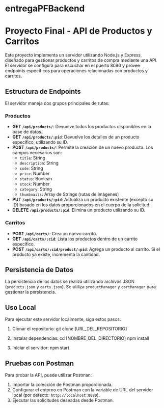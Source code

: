# entregaPFBackend

# Proyecto Final - API de Productos y Carritos

Este proyecto implementa un servidor utilizando Node.js y Express, diseñado para gestionar productos y carritos de compra mediante una API. El servidor se configura para escuchar en el puerto 8080 y provee endpoints específicos para operaciones relacionadas con productos y carritos.

## Estructura de Endpoints

El servidor maneja dos grupos principales de rutas:

### Productos

- **GET `/api/products/`**: Devuelve todos los productos disponibles en la base de datos.
- **GET `/api/products/:pid`**: Devuelve los detalles de un producto específico, utilizando su ID.
- **POST `/api/products/`**: Permite la creación de un nuevo producto. Los campos necesarios son:
  - `title`: String
  - `description`: String
  - `code`: String
  - `price`: Number
  - `status`: Boolean
  - `stock`: Number
  - `category`: String
  - `thumbnails`: Array de Strings (rutas de imágenes)
- **PUT `/api/products/:pid`**: Actualiza un producto existente (excepto su ID) basado en los datos proporcionados en el cuerpo de la solicitud.
- **DELETE `/api/products/:pid`**: Elimina un producto utilizando su ID.

### Carritos

- **POST `/api/carts/`**: Crea un nuevo carrito.
- **GET `/api/carts/:cid`**: Lista los productos dentro de un carrito específico.
- **POST `/api/carts/:cid/product/:pid`**: Agrega un producto al carrito. Si el producto ya existe, incrementa la cantidad.

## Persistencia de Datos

La persistencia de los datos se realiza utilizando archivos JSON (`products.json` y `carts.json`). Se utiliza `productManager` y `cartManager` para gestionar la persistencia.

## Uso Local

Para ejecutar este servidor localmente, siga estos pasos:

1. Clonar el repositorio:
git clone [URL_DEL_REPOSITORIO]

2. Instalar dependencias:
cd [NOMBRE_DEL_DIRECTORIO]
npm install

3. Iniciar el servidor:
npm start


## Pruebas con Postman

Para probar la API, puede utilizar Postman:

1. Importar la colección de Postman proporcionada.
2. Configurar el entorno en Postman con la variable de URL del servidor local (por defecto: `http://localhost:8080`).
3. Ejecutar las solicitudes deseadas desde Postman.

